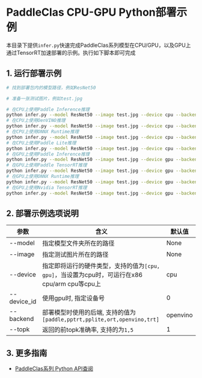 # PaddleClas CPU-GPU Python部署示例

本目录下提供`infer.py`快速完成PaddleClas系列模型在CPU/GPU，以及GPU上通过TensorRT加速部署的示例。执行如下脚本即可完成

## 1. 运行部署示例

```bash
# 找到部署包内的模型路径，例如ResNet50

# 准备一张测试图片，例如test.jpg

# 在CPU上使用Paddle Inference推理
python infer.py --model ResNet50 --image test.jpg --device cpu --backend paddle --topk 1
# 在CPU上使用OenVINO推理
python infer.py --model ResNet50 --image test.jpg --device cpu --backend openvino --topk 1
# 在CPU上使用ONNX Runtime推理
python infer.py --model ResNet50 --image test.jpg --device cpu --backend ort --topk 1
# 在CPU上使用Paddle Lite推理
python infer.py --model ResNet50 --image test.jpg --device cpu --backend pplite --topk 1
# 在GPU上使用Paddle Inference推理
python infer.py --model ResNet50 --image test.jpg --device gpu --backend paddle --topk 1
# 在GPU上使用Paddle TensorRT推理
python infer.py --model ResNet50 --image test.jpg --device gpu --backend pptrt --topk 1
# 在GPU上使用ONNX Runtime推理
python infer.py --model ResNet50 --image test.jpg --device gpu --backend ort --topk 1
# 在GPU上使用Nvidia TensorRT推理
python infer.py --model ResNet50 --image test.jpg --device gpu --backend trt --topk 1
```

## 2. 部署示例选项说明  

|参数|含义|默认值
|---|---|---|  
|--model|指定模型文件夹所在的路径|None|
|--image|指定测试图片所在的路径|None|  
|--device|指定即将运行的硬件类型，支持的值为`[cpu, gpu]`，当设置为cpu时，可运行在x86 cpu/arm cpu等cpu上|cpu|
|--device_id|使用gpu时, 指定设备号|0|
|--backend|部署模型时使用的后端, 支持的值为`[paddle,pptrt,pplite,ort,openvino,trt]` |openvino|
|--topk|返回的前topk准确率, 支持的为`1,5` |1|

## 3. 更多指南
- [PaddleClas系列 Python API查阅](https://www.paddlepaddle.org.cn/fastdeploy-api-doc/python/html/image_classification.html)
